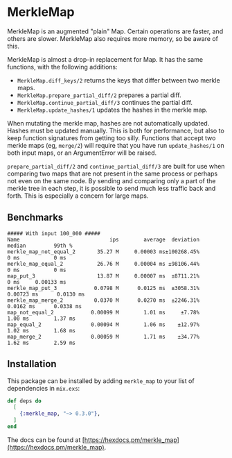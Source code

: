 # MerkleMap

MerkleMap is an augmented "plain" Map. Certain operations are faster, and others are slower. MerkleMap also requires more memory, so be aware of this.

MerkleMap is almost a drop-in replacement for Map. It has the same functions, with the following additions:

- `MerkleMap.diff_keys/2` returns the keys that differ between two merkle maps.
- `MerkleMap.prepare_partial_diff/2` prepares a partial diff.
- `MerkleMap.continue_partial_diff/3` continues the partial diff.
- `MerkleMap.update_hashes/1` updates the hashes in the merkle map.

When mutating the merkle map, hashes are not automatically updated. Hashes must be updated manually. This is both for performance, but also to keep function signatures from getting too silly. Functions that accept two merkle maps (eg, `merge/2`) will require that you have run `update_hashes/1` on both input maps, or an ArgumentError will be raised.

`prepare_partial_diff/2` and `continue_partial_diff/3` are built for use when comparing two maps that are not present in the same process or perhaps not even on the same node. By sending and comparing only a part of the merkle tree in each step, it is possible to send much less traffic back and forth. This is especially a concern for large maps.

## Benchmarks

```
##### With input 100_000 #####
Name                             ips        average  deviation         median         99th %
merkle_map_not_equal_2       35.27 M     0.00003 ms±100268.45%           0 ms           0 ms
merkle_map_equal_2           26.76 M     0.00004 ms ±98106.44%           0 ms           0 ms
map_put_3                    13.87 M     0.00007 ms  ±8711.21%           0 ms     0.00133 ms
merkle_map_put_3            0.0798 M      0.0125 ms  ±3058.31%     0.00723 ms      0.0130 ms
merkle_map_merge_2          0.0370 M      0.0270 ms  ±2246.31%      0.0162 ms      0.0338 ms
map_not_equal_2            0.00099 M        1.01 ms     ±7.78%        1.00 ms        1.37 ms
map_equal_2                0.00094 M        1.06 ms    ±12.97%        1.02 ms        1.68 ms
map_merge_2                0.00059 M        1.71 ms    ±34.77%        1.62 ms        2.59 ms
```

## Installation

This package can be installed by adding `merkle_map` to your list of dependencies in `mix.exs`:

```elixir
def deps do
  [
    {:merkle_map, "~> 0.3.0"},
  ]
end
```

The docs can be found at [https://hexdocs.pm/merkle_map](https://hexdocs.pm/merkle_map).

